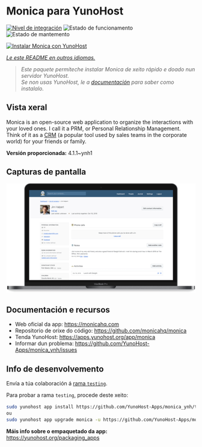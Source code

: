 <!--
NOTA: Este README foi creado automáticamente por <https://github.com/YunoHost/apps/tree/master/tools/readme_generator>
NON debe editarse manualmente.
-->

# Monica para YunoHost

[![Nivel de integración](https://dash.yunohost.org/integration/monica.svg)](https://dash.yunohost.org/appci/app/monica) ![Estado de funcionamento](https://ci-apps.yunohost.org/ci/badges/monica.status.svg) ![Estado de mantemento](https://ci-apps.yunohost.org/ci/badges/monica.maintain.svg)

[![Instalar Monica con YunoHost](https://install-app.yunohost.org/install-with-yunohost.svg)](https://install-app.yunohost.org/?app=monica)

*[Le este README en outros idiomas.](./ALL_README.md)*

> *Este paquete permíteche instalar Monica de xeito rápido e doado nun servidor YunoHost.*  
> *Se non usas YunoHost, le a [documentación](https://yunohost.org/install) para saber como instalalo.*

## Vista xeral

Monica is an open-source web application to organize the interactions with your loved ones. I call it a PRM, or Personal Relationship Management. Think of it as a [CRM](https://en.wikipedia.org/wiki/Customer_relationship_management) (a popular tool used by sales teams in the corporate world) for your friends or family.


**Versión proporcionada:** 4.1.1~ynh1

## Capturas de pantalla

![Captura de pantalla de Monica](./doc/screenshots/main-app.png)

## Documentación e recursos

- Web oficial da app: <https://monicahq.com>
- Repositorio de orixe do código: <https://github.com/monicahq/monica>
- Tenda YunoHost: <https://apps.yunohost.org/app/monica>
- Informar dun problema: <https://github.com/YunoHost-Apps/monica_ynh/issues>

## Info de desenvolvemento

Envía a túa colaboración á [rama `testing`](https://github.com/YunoHost-Apps/monica_ynh/tree/testing).

Para probar a rama `testing`, procede deste xeito:

```bash
sudo yunohost app install https://github.com/YunoHost-Apps/monica_ynh/tree/testing --debug
ou
sudo yunohost app upgrade monica -u https://github.com/YunoHost-Apps/monica_ynh/tree/testing --debug
```

**Máis info sobre o empaquetado da app:** <https://yunohost.org/packaging_apps>
